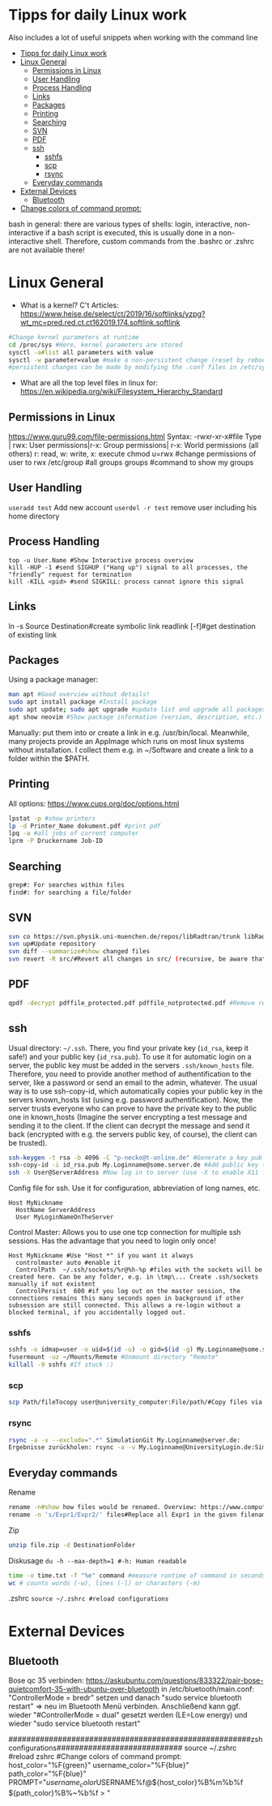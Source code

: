 # Tipps for daily Linux work
Also includes a lot of useful snippets when working with the command line

<!-- @import "[TOC]" {cmd="toc" depthFrom=1 depthTo=6 orderedList=false} -->

<!-- code_chunk_output -->

- [Tipps for daily Linux work](#tipps-for-daily-linux-work)
- [Linux General](#linux-general)
  - [Permissions in Linux](#permissions-in-linux)
  - [User Handling](#user-handling)
  - [Process Handling](#process-handling)
  - [Links](#links)
  - [Packages](#packages)
  - [Printing](#printing)
  - [Searching](#searching)
  - [SVN](#svn)
  - [PDF](#pdf)
  - [ssh](#ssh)
    - [sshfs](#sshfs)
    - [scp](#scp)
    - [rsync](#rsync)
  - [Everyday commands](#everyday-commands)
- [External Devices](#external-devices)
  - [Bluetooth](#bluetooth)
- [Change colors of command prompt:](#change-colors-of-command-prompt)

<!-- /code_chunk_output -->

bash in general: there are various types of shells: login, interactive, non-interactive
if a bash script is executed, this is usually done in a non-interactive shell. Therefore, custom commands from the .bashrc or .zshrc are not available there!

# Linux General
* What is a kernel? C't Articles: https://www.heise.de/select/ct/2019/16/softlinks/yzpg?wt_mc=pred.red.ct.ct162019.174.softlink.softlink
```bash
#Change kernel parameters at runtime
cd /proc/sys #Here, kernel parameters are stored
sysctl -a#list all parameters with value
sysctl -w parameter=value #make a non-persistent change (reset by reboot)
#persistent changes can be made by modifying the .conf files in /etc/sysctl.d/
```
* What are all the top level files in linux for: https://en.wikipedia.org/wiki/Filesystem_Hierarchy_Standard

## Permissions in Linux
https://www.guru99.com/file-permissions.html
Syntax:
-rwxr-xr-x#file Type | rwx: User permissions|r-x: Group permissions| r-x: World permissions (all others)
r: read, w: write, x: execute
chmod u=rwx #change permissions of user to rwx
/etc/group #all groups
groups #command to show my groups

## User Handling
`useradd test` Add new account
`userdel -r test` remove user including his home directory

## Process Handling
```shell
top -u User.Name #Show Interactive process overview
kill -HUP -1 #send SIGHUP ("Hang up") signal to all processes, the "friendly" request for termination
kill -KILL <pid> #send SIGKILL: process cannot ignore this signal
```

## Links
ln -s Source Destination#create symbolic link
readlink [-f]#get destination of existing link

## Packages
Using a package manager:
```bash
man apt #Good overview without details!
sudo apt install package #Install package
sudo apt update; sudo apt upgrade #update list and upgrade all packages
apt show neovim #Show package information (version, description, etc.)
```
Manually: put them into or create a link in e.g. /usr/bin/local. Meanwhile, many projects provide an AppImage which runs on most linux systems without installation. I collect them e.g. in ~/Software and create a link to a folder within the $PATH.


## Printing
All options: https://www.cups.org/doc/options.html
```bash
lpstat -p #show printers
lp -d Printer_Name dokument.pdf #print pdf
lpq -a #all jobs of current computer
lprm -P Druckername Job-ID
```
## Searching
```bash
grep#: For searches within files 
find#: for searching a file/folder
```
## SVN
```bash
svn co https://svn.physik.uni-muenchen.de/repos/libRadtran/trunk libRadtran#Checkout repository
svn up#Update repository
svn diff --summarize#show changed files
svn revert -R src/#Revert all changes in src/ (recursive, be aware that changes can be lost!)
```

## PDF
```bash
qpdf -decrypt pdffile_protected.pdf pdffile_notprotected.pdf #Remove read only e.g. to make annotations to the pdf
```
## ssh
Usual directory: `~/.ssh`. There, you find your private key (`id_rsa`, keep it safe!) and your public key (`id_rsa.pub`). To use it for automatic login on a server, the public key must be added in the servers `.ssh/known_hosts` file. Therefore, you need to provide another method of authentification to the server, like a password or send an email to the admin, whatever. The usual way is to use ssh-copy-id, which automatically copies your public key in the servers known_hosts list (using e.g. password authentification). Now, the server trusts everyone who can prove to have the private key to the public one in known_hosts (Imagine the server encrypting a test message and sending it to the client. If the client can decrypt the message and send it back (encrypted with e.g. the servers public key, of course), the client can be trusted). 
```bash
ssh-keygen -t rsa -b 4096 -C "p-necko@t-online.de" #Generate a key public private key pair
ssh-copy-id -i id_rsa.pub My.Loginname@some.server.de #Add public key to server known_hosts
ssh -X User@ServerAddress #Now log in to server (use -X to enable X11 forwarding)
```
Config file for ssh. Use it for configuration, abbreviation of long names, etc.
```shell
Host MyNickname
  HostName ServerAddress
  User MyLoginNameOnTheServer
```
Control Master: Allows you to use one tcp connection for multiple ssh sessions. Has the advantage that you need to login only once!
```shell
Host MyNickname #Use "Host *" if you want it always
  controlmaster auto #enable it
  ControlPath  ~/.ssh/sockets/%r@%h-%p #files with the sockets will be created here. Can be any folder, e.g. in \tmp\... Create .ssh/sockets manually if not existent
  ControlPersist  600 #if you log out on the master session, the connections remains this many seconds open in background if other subsession are still connected. This allows a re-login without a blocked terminal, if you accidentally logged out.
```
### sshfs
```bash
sshfs -o idmap=user -o uid=$(id -u) -o gid=$(id -g) My.Loginname@some.server.de:/folder/on/server ~/Work #Usermapping: Map Ownership from remote user to current user
fusermount -uz ~/Mounts/Remote #Unmount directory "Remote"
killall -9 sshfs #If stuck :)
```
### scp
```bash
scp Path/fileTocopy user@university_computer:File/path/#Copy files via ssh from one computer to other
```
### rsync
```bash
rsync -a -v --exclude=".*" SimulationGit My.Loginname@server.de:
Ergebnisse zurückholen: rsync -a -v My.Loginname@UniversityLogin.de:SimulationGit/NamederErgebnisse.results . 
```


## Everyday commands
Rename
```bash
rename -n#show how files would be renamed. Overview: https://www.computerhope.com/unix/rename.htm
rename -n 's/Expr1/Expr2/' files#Replace all Expr1 in the given filenames with Expr2
```
Zip
```bash
unzip file.zip -d DestinationFolder
```
Diskusage
`du -h --max-depth=1 #-h: Human readable`

```bash
time -o time.txt -f "%e" command #measure runtime of command in seconds ("%e" specifier) and write it to file time.txt
wc # counts words (-w), lines (-l) or characters (-m)
```
.zshrc
`source ~/.zshrc #reload configurations`

# External Devices
## Bluetooth
Bose qc 35 verbinden: https://askubuntu.com/questions/833322/pair-bose-quietcomfort-35-with-ubuntu-over-bluetooth
in /etc/bluetooth/main.conf: "ControllerMode = bredr" setzen und danach "sudo service bluetooth restart"
=> neu im Bluetooth Menü verbinden. Anschließend kann ggf. wieder "#ControllerMode = dual" gesetzt werden (LE=Low energy) und wieder "sudo service bluetooth restart"












######################################################zsh configurations############################
source ~/.zshrc #reload zshrc
#Change colors of command prompt:
host_color="%F{green}"
username_color="%F{blue}"
path_color="%F{blue}"
PROMPT="${username_color}$USERNAME%f@${host_color}%B%m%b%f ${path_color}%B%~%b%f > "




